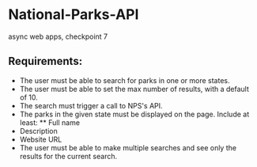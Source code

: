 # National-Parks-API
async web apps, checkpoint 7

## Requirements:
* The user must be able to search for parks in one or more states.
* The user must be able to set the max number of results, with a default of 10.
* The search must trigger a call to NPS's API.
* The parks in the given state must be displayed on the page. Include at least:
 ** Full name
 * Description
 * Website URL
* The user must be able to make multiple searches and see only the results for the current search.

